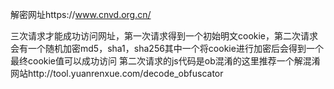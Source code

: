 解密网址https://www.cnvd.org.cn/

三次请求才能成功访问网址，第一次请求得到一个初始明文cookie，第二次请求会有一个随机加密md5，sha1，sha256其中一个将cookie进行加密后会得到一个最终cookie值可以成功访问
第二次请求的js代码是ob混淆的这里推荐一个解混淆网站http://tool.yuanrenxue.com/decode_obfuscator


